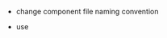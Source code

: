 - change component file naming convention
- use <script setup> for all vue files

- use external links

- link to tests on `readonly.link`
